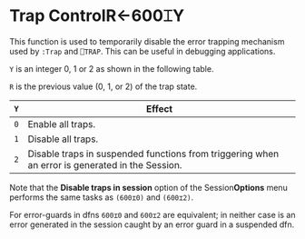




<h1 class="heading"><span class="name">Trap Control</span><span class="command">R←600⌶Y</span></h1>

This function is used to temporarily disable the error trapping mechanism used by `:Trap` and `⎕TRAP`. This can be useful in debugging applications.


`Y` is an integer 0, 1 or 2 as shown in the following table.


`R` is the previous value (0, 1, or 2) of the trap state.

| `Y` | Effect |
| --- | ---  |
| `0` | Enable all traps. |
| `1` | Disable all traps. |
| `2` | Disable traps in suspended functions from triggering when an error is generated in the Session. |


Note that the **Disable traps in session** option of the Session**Options** menu performs the same tasks as `(600⌶0)` and `(600⌶2)`.


For  error-guards in dfns `600⌶0` and `600⌶2` are equivalent; in neither case is an error generated in the session caught by an error guard in a suspended dfn.



